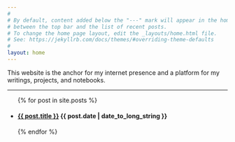 ```yaml
---
#
# By default, content added below the "---" mark will appear in the home page
# between the top bar and the list of recent posts.
# To change the home page layout, edit the _layouts/home.html file.
# See: https://jekyllrb.com/docs/themes/#overriding-theme-defaults
#
layout: home
---
```


This website is the anchor for my internet presence and a platform for my writings, projects, and notebooks.

---

<ul>
  {% for post in site.posts %}
    <li>
      <h4><a href="{{ post.url }}">{{ post.title }}</a> {{ post.date | date_to_long_string }}</h4>
    </li>
  {% endfor %}
</ul>